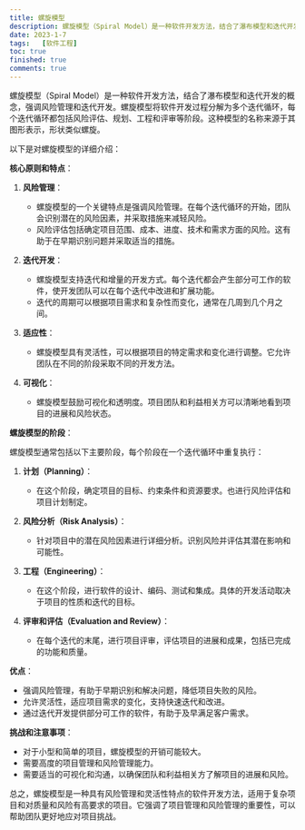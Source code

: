 ```yaml
---
title: 螺旋模型
description: 螺旋模型（Spiral Model）是一种软件开发方法，结合了瀑布模型和迭代开发的概念，强调风险管理和迭代开发。螺旋模型将软件开发过程分解为多个迭代循环，每个迭代循环都包括风险评估、规划、工程和评审等阶段。这种模型的名称来源于其图形表示，形状类似螺旋。
date: 2023-1-7
tags:	[软件工程]
toc: true
finished: true
comments: true
---
```


螺旋模型（Spiral Model）是一种软件开发方法，结合了瀑布模型和迭代开发的概念，强调风险管理和迭代开发。螺旋模型将软件开发过程分解为多个迭代循环，每个迭代循环都包括风险评估、规划、工程和评审等阶段。这种模型的名称来源于其图形表示，形状类似螺旋。

以下是对螺旋模型的详细介绍：

**核心原则和特点**：

1. **风险管理**：
   - 螺旋模型的一个关键特点是强调风险管理。在每个迭代循环的开始，团队会识别潜在的风险因素，并采取措施来减轻风险。
   - 风险评估包括确定项目范围、成本、进度、技术和需求方面的风险。这有助于在早期识别问题并采取适当的措施。

2. **迭代开发**：
   - 螺旋模型支持迭代和增量的开发方式。每个迭代都会产生部分可工作的软件，使开发团队可以在每个迭代中改进和扩展功能。
   - 迭代的周期可以根据项目需求和复杂性而变化，通常在几周到几个月之间。

3. **适应性**：
   - 螺旋模型具有灵活性，可以根据项目的特定需求和变化进行调整。它允许团队在不同的阶段采取不同的开发方法。

4. **可视化**：
   - 螺旋模型鼓励可视化和透明度。项目团队和利益相关方可以清晰地看到项目的进展和风险状态。

**螺旋模型的阶段**：

螺旋模型通常包括以下主要阶段，每个阶段在一个迭代循环中重复执行：

1. **计划（Planning）**：
   - 在这个阶段，确定项目的目标、约束条件和资源要求。也进行风险评估和项目计划制定。

2. **风险分析（Risk Analysis）**：
   - 针对项目中的潜在风险因素进行详细分析。识别风险并评估其潜在影响和可能性。

3. **工程（Engineering）**：
   - 在这个阶段，进行软件的设计、编码、测试和集成。具体的开发活动取决于项目的性质和迭代的目标。

4. **评审和评估（Evaluation and Review）**：
   - 在每个迭代的末尾，进行项目评审，评估项目的进展和成果，包括已完成的功能和质量。

**优点**：

- 强调风险管理，有助于早期识别和解决问题，降低项目失败的风险。
- 允许灵活性，适应项目需求的变化，支持快速迭代和改进。
- 通过迭代开发提供部分可工作的软件，有助于及早满足客户需求。

**挑战和注意事项**：

- 对于小型和简单的项目，螺旋模型的开销可能较大。
- 需要高度的项目管理和风险管理能力。
- 需要适当的可视化和沟通，以确保团队和利益相关方了解项目的进展和风险。

总之，螺旋模型是一种具有风险管理和灵活性特点的软件开发方法，适用于复杂项目和对质量和风险有高要求的项目。它强调了项目管理和风险管理的重要性，可以帮助团队更好地应对项目挑战。